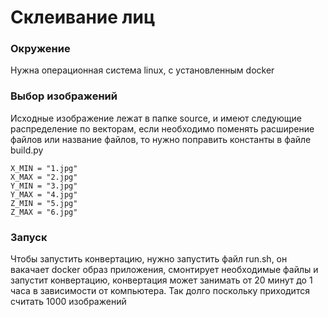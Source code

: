 # Склеивание лиц

### Окружение
Нужна операционная система linux, c установленным docker

### Выбор изображений

Исходные изображение лежат в папке source, и имеют следующие распределение по векторам, если необходимо поменять расширение файлов или название файлов, то нужно поправить константы в файле build.py
```
X_MIN = "1.jpg"
X_MAX = "2.jpg"
Y_MIN = "3.jpg"
Y_MAX = "4.jpg"
Z_MIN = "5.jpg"
Z_MAX = "6.jpg"
```

### Запуск

Чтобы запустить конвертацию, нужно запустить файл run.sh, он вакачает docker образ приложения, смонтирует необходимые файлы и запустит конвертацию, конвертация может занимать от 20 минут до 1 часа в зависимости от компьютера. Так долго поскольку приходится считать 1000 изображений 
